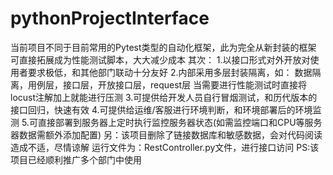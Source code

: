 # pythonProjectInterface
  当前项目不同于目前常用的Pytest类型的自动化框架，此为完全从新封装的框架
  可直接拓展成为性能测试脚本，大大减少成本
  其次：
  1.以接口形式对外开放对使用者要求极低，和其他部门联动十分友好
  2.内部采用多层封装隔离，如：
  数据隔离，用例层，接口层，开放接口层，request层
  当需要进行性能测试时直接将locust注解加上就能进行压测
  3.可提供给开发人员自行冒烟测试，和历代版本的接口回归，快速有效
  4.可提供给运维/客服进行环境判断，和环境部署后的环境监测
  5.可直接部署到服务器上定时执行监控服务器状态(如需监控端口和CPU等服务器数据需额外添加配置)
  另：该项目删除了链接数据库和敏感数据，会对代码阅读造成不适，尽情谅解
  运行文件为：RestController.py文件，进行接口访问
  PS:该项目已经顺利推广多个部门中使用
